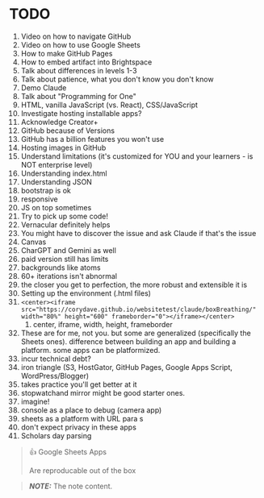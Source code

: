 # TODO

1. Video on how to navigate GitHub
2. Video on how to use Google Sheets
3. How to make GitHub Pages
  1. How to embed artifact into Brightspace
4. Talk about differences in levels 1-3
5. Talk about patience, what you don't know you don't know
6. Demo Claude
7. Talk about "Programming for One"
8. HTML, vanilla JavaScript (vs. React), CSS/JavaScript
9. Investigate hosting installable apps?
10. Acknowledge Creator+
11. GitHub because of Versions
12. GitHub has a billion features you won't use
13. Hosting images in GitHub
14. Understand limitations (it's customized for YOU and your learners - is NOT enterprise level)
15. Understanding index.html
16. Understanding JSON
17. bootstrap is ok
18. responsive
19. JS on top sometimes
20. Try to pick up some code!
21. Vernacular definitely helps
22. You might have to discover the issue and ask Claude if that's the issue
23. Canvas
24. CharGPT and Gemini as well
25. paid version still has limits
26. backgrounds like atoms
27. 60+ iterations isn't abnormal
28. the closer you get to perfection, the more robust and extensible it is
29. Setting up the environment (.html files)
30. `<center><iframe src="https://corydave.github.io/websitetest/claude/boxBreathing/" width="80%" height="600" frameborder="0"></iframe></center>`
    1. center, iframe, width, height, frameborder
31. These are for me, not you. but some are generalized (specifically the Sheets ones). difference between building an app and building a platform. some apps can be platformized. 
32. incur technical debt?
33. iron triangle (S3, HostGator, GitHub Pages, Google Apps Script, WordPress/Blogger)
34. takes practice you'll get better at it
35. stopwatchand mirror might be good starter ones.
36. imagine!
37. console as a place to debug (camera app)
38. sheets as a platform with URL para s
39. don't expect privacy in these apps
40. Scholars day parsing 


> 👍 Google Sheets Apps
>
> Are reproducable out of the box

> **_NOTE:_**  The note content.


